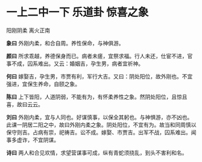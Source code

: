 # 一上二中一下 乐道卦 惊喜之象

阳刚阴柔 离火正南

**象曰** 外刚内柔，和合自周。养性保命，与神俱游。

**颜曰** 所求乖越，养德保身而已。病者未瘥，宜祭求福。行人未还，仕宦不进，官事不成，囚系难出。又云：婚姻吉，孕生男，病者宜祈神。

**何曰** 嫁娶吉，孕生男，市贾有利，军行大吉。又曰：阴处阳位，故外刚也。不宜强进，宜保生养命，自颐之象。

**陈曰** 上下皆阳，人道阴弱，不能有为，有怀柔养性之象。然阴处阳位，且惊且喜，故曰云云。

**刘曰** 外刚内柔，宜与人同也。好谋慎事，以保全其躬也。与神惧游，亦不凶也。此课一阴居二阳之中，故曰外刚内柔之象。阴处阳位，不宜有为。故当和同周慎以保守则吉。占病有崇，祀祷吉。讼不成。嫁娶、市贾吉。出军不战，囚系难出。闻事多虚诈，不宜阴谋。

**诗曰** 两人和合见欢情，求望营谋事可成，纵有青蛇须挠乱，到头不害利和名。
